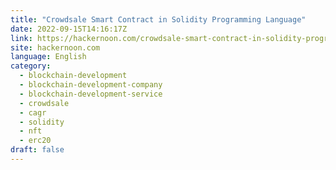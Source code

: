 ```yaml
---
title: "Crowdsale Smart Contract in Solidity Programming Language"
date: 2022-09-15T14:16:17Z
link: https://hackernoon.com/crowdsale-smart-contract-in-solidity-programming-language?source=rss&utm_medium=RSS&utm_source=news.12bit.vn
site: hackernoon.com
language: English
category:
  - blockchain-development
  - blockchain-development-company
  - blockchain-development-service
  - crowdsale
  - cagr
  - solidity
  - nft
  - erc20
draft: false
---
```

